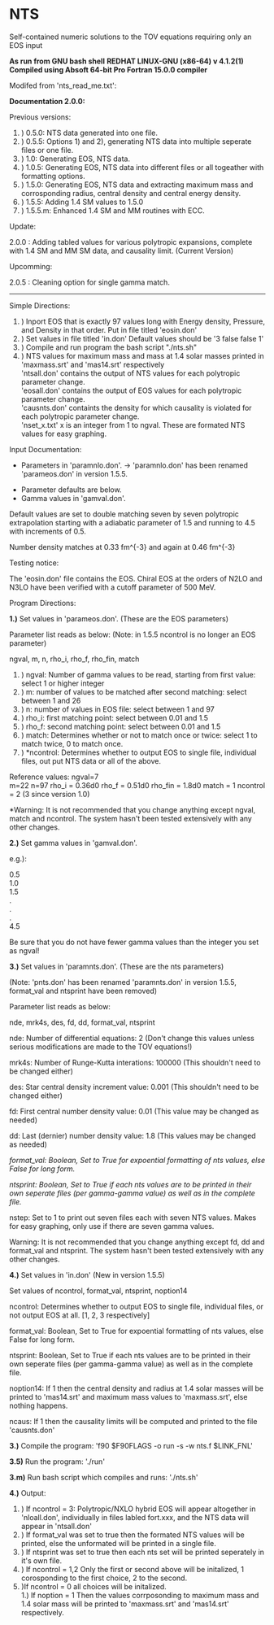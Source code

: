 # NTS
Self-contained numeric solutions to the TOV equations requiring only an EOS input

**As run from GNU bash shell**
**REDHAT LINUX-GNU (x86-64) v 4.1.2(1)**
**Compiled using Absoft 64-bit Pro Fortran 15.0.0 compiler**

Modifed from 'nts_read_me.txt':

**Documentation 2.0.0:**

Previous versions:
      
1. )  0.5.0: NTS data generated into one file.
1. )  0.5.5: Options 1) and 2), generating NTS data into multiple seperate files or one file.
1. )  1.0: Generating EOS, NTS data. 
1. )  1.0.5: Generating EOS, NTS data into different files or all togeather with formatting options. 
1. )  1.5.0: Generating EOS, NTS data and extracting maximum mass and corrosponding radius, central density and central energy density.
1. )  1.5.5: Adding 1.4 SM values to 1.5.0
1. )  1.5.5.m: Enhanced 1.4 SM and MM routines with ECC.

Update:
      
2.0.0 : Adding tabled values for various polytropic expansions, complete with 1.4 SM and MM SM data, and causality limit. (Current Version)

Upcomming: 

2.0.5 : Cleaning option for single gamma match.  

----------------------------------------------------------------------------------------------------------------------------------------
                                                                                                                                         
Simple Directions:   

1. ) Inport EOS that is exactly 97 values long with Energy density, Pressure, and Density in that order. 
    Put in file titled 'eosin.don'       
1. ) Set values in file titled 'in.don' Default values should be '3 false false 1'                                                 
1. ) Compile and run program the bash script "./nts.sh"                                                                             
1. ) NTS values for maximum mass and mass at 1.4 solar masses printed in 'maxmass.srt' and 'mas14.srt' respectively                 
    'ntsall.don' contains the output of NTS values for each polytropic parameter change.                                           
    'eosall.don' contains the output of EOS values for each polytropic parameter change.                                           
    'causnts.don' containts the density for which causality is violated for each polytropic parameter change.                     
    'nset_x.txt' x is an integer from 1 to ngval. These are formated NTS values for easy graphing.                                 

Input Documentation:

* Parameters in 'paramnlo.don'. -> 'paramnlo.don' has been renamed 'parameos.don' in version 1.5.5.

- Parameter defaults are below.
- Gamma values in 'gamval.don'.

Default values are set to double matching seven by seven
polytropic extrapolation starting with a adiabatic parameter
of 1.5 and running to 4.5 with increments of 0.5.

Number density matches at 0.33 fm^{-3} and again at 0.46 fm^{-3}       

Testing notice: 

The 'eosin.don' file contains the EOS. Chiral EOS at the orders of 
N2LO and N3LO have been verified with a cutoff parameter of 500 MeV. 

Program Directions:

**1.)** Set values in 'parameos.don'. (These are the EOS parameters)

Parameter list reads as below: (Note: in 1.5.5 ncontrol is no longer an EOS parameter)

ngval, m, n, rho_i, rho_f, rho_fin, match

1. ) ngval: Number of gamma values to be read, starting from first value: select 1 or higher integer
1. ) m: number of values to be matched after second matching: select between 1 and 26
1. ) n: number of values in EOS file: select between 1 and 97
1. ) rho_i: first matching point: select between 0.01 and 1.5
1. ) rho_f: second matching point: select between 0.01 and 1.5
1. ) match: Determines whether or not to match once or twice: select 1 to match twice, 0 to match once.
1. ) *ncontrol: Determines whether to output EOS to single file, individual files, out put NTS data or all of the above.
  

Reference values:
ngval=7           
m=22
n=97
rho_i = 0.36d0
rho_f = 0.51d0
rho_fin = 1.8d0
match = 1
ncontrol = 2 (3 since version 1.0)

*Warning: It is not recommended that you change anything except ngval, match and ncontrol.
          The system hasn't been tested extensively with any other changes.

**2.)** Set gamma values in 'gamval.don'.

e.g.):

0.5 \
1.0 \
1.5 \
.   \
.   \
.   \
4.5 

Be sure that you do not have fewer gamma values than the integer you set as ngval!

**3.)** Set values in 'paramnts.don'. (These are the nts parameters) 
    
(Note: 'pnts.don' has been renamed 'paramnts.don' in version 1.5.5, format_val and ntsprint have been removed)

Parameter list reads as below:

nde, mrk4s, des, fd, dd, format_val, ntsprint

nde: Number of differential equations: 2 (Don't change this values unless serious modifications are made to the TOV equations!)        

mrk4s: Number of Runge-Kutta interations: 100000 (This shouldn't need to be changed either)

des: Star central density increment value: 0.001 (This shouldn't need to be changed either)

fd: First central number density value: 0.01 (This value may be changed as needed)
   
dd: Last (dernier) number density value: 1.8 (This values may be changed as needed)     

*format_val: Boolean, Set to True for expoential formatting of nts values, else False for long form.* 

*ntsprint: Boolean, Set to True if each nts values are to be printed in their own seperate files (per gamma-gamma value) 
                        as well as in the complete file.*

nstep: Set to 1 to print out seven files each with seven NTS values. Makes for easy graphing, 
           only use if there are seven gamma values.

Warning: It is not recommended that you change anything except fd, dd and format_val and ntsprint. 
              The system hasn't been tested extensively with any other changes.   

**4.)** Set values in 'in.don' (New in version 1.5.5)

Set values of ncontrol, format_val, ntsprint, noption14

ncontrol: Determines whether to output EOS to single file, individual files, or not output EOS at all. [1, 2, 3 respectively]     

format_val: Boolean, Set to True for expoential formatting of nts values, else False for long form.

ntsprint: Boolean, Set to True if each nts values are to be printed in their own seperate files (per gamma-gamma value) 
                       as well as in the complete file.
    
noption14: If 1 then the central density and radius at 1.4 solar masses will be printed to 'mas14.srt' 
               and maximum mass values to 'maxmass.srt', else nothing happens. 

ncaus: If 1 then the causality limits will be computed and printed to the file 'causnts.don'

**3.)** Compile the program: 'f90 $F90FLAGS -o run -s -w nts.f  $LINK_FNL'

**3.5)** Run the program: './run'

**3.m)** Run bash script which compiles and runs: './nts.sh'

**4.)** Output: 

1. ) If ncontrol = 3: Polytropic/NXLO hybrid EOS will appear altogether in 'nloall.don', 
individually in files labled fort.xxx, and the NTS data will appear in 'ntsall.don'   
1. ) If format_val was set to true then the formated NTS values will be printed, else the unformated will be printed in a single file.
1. ) If ntsprint was set to true then each nts set will be printed seperately in it's own file. 
1. ) If ncontrol = 1,2 Only the first or second above will be initalized, 1 corosponding to the first choice, 2 to the second.
1. )If ncontrol = 0 all choices will be initalized.   
1.) If noption = 1 Then the values corrposonding to maximum mass and 1.4 solar mass will be printed to 'maxmass.srt' and 'mas14.srt' respectively.
